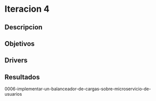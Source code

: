 # Iteracion 4
## Descripcion
## Objetivos
## Drivers
## Resultados
0006-implementar-un-balanceador-de-cargas-sobre-microservicio-de-usuarios
